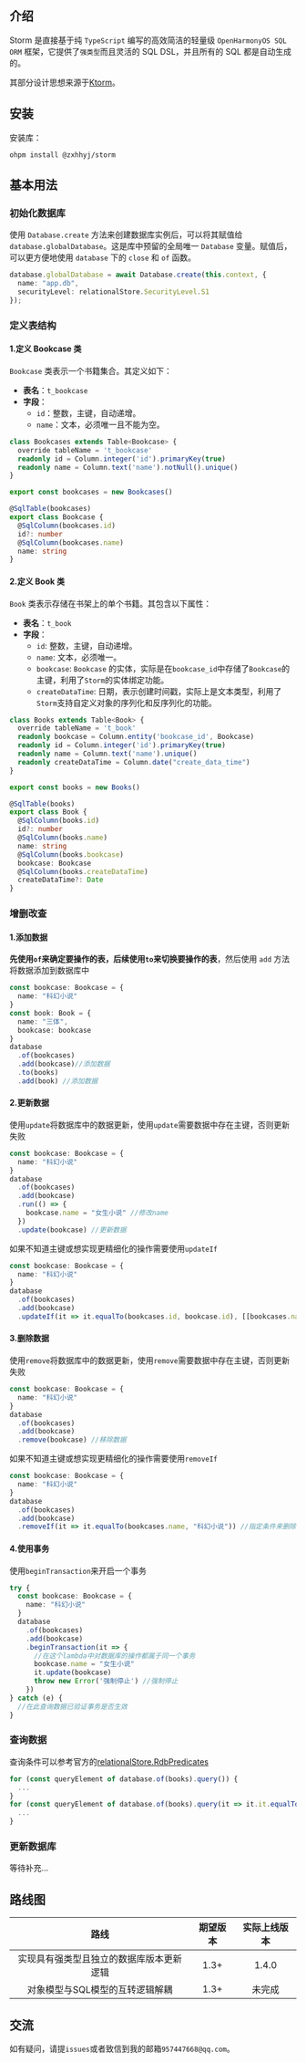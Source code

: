 ## 介绍

Storm 是直接基于纯 `TypeScript` 编写的高效简洁的轻量级 `OpenHarmonyOS SQL ORM` 框架，它提供了`强类型`而且灵活的 SQL
DSL，并且所有的 SQL 都是自动生成的。

其部分设计思想来源于[Ktorm](https://www.ktorm.org/zh-cn/)。

## 安装

安装库：

```text
ohpm install @zxhhyj/storm
```

## 基本用法

### 初始化数据库

使用 `Database.create` 方法来创建数据库实例后，可以将其赋值给 `database.globalDatabase`。这是库中预留的全局唯一 `Database`
变量。赋值后，可以更方便地使用 `database` 下的 `close` 和 `of` 函数。

```typescript
database.globalDatabase = await Database.create(this.context, {
  name: "app.db",
  securityLevel: relationalStore.SecurityLevel.S1
});
```

### 定义表结构

#### 1.定义 Bookcase 类

`Bookcase` 类表示一个书籍集合。其定义如下：

- **表名**：`t_bookcase`
- **字段**：
    - `id`：整数，主键，自动递增。
    - `name`：文本，必须唯一且不能为空。

```typescript
class Bookcases extends Table<Bookcase> {
  override tableName = 't_bookcase'
  readonly id = Column.integer('id').primaryKey(true)
  readonly name = Column.text('name').notNull().unique()
}

export const bookcases = new Bookcases()

@SqlTable(bookcases)
export class Bookcase {
  @SqlColumn(bookcases.id)
  id?: number
  @SqlColumn(bookcases.name)
  name: string
}
```

#### 2.定义 Book 类

`Book` 类表示存储在书架上的单个书籍。其包含以下属性：

- **表名**：`t_book`
- **字段**：
    - `id`: 整数，主键，自动递增。
    - `name`: 文本，必须唯一。
    - `bookcase`:  `Bookcase` 的实体，实际是在`bookcase_id`中存储了`Bookcase`的主键，利用了`Storm`的实体绑定功能。
    - `createDataTime`: 日期，表示创建时间戳，实际上是文本类型，利用了`Storm`支持自定义对象的序列化和反序列化的功能。

```typescript
class Books extends Table<Book> {
  override tableName = 't_book'
  readonly bookcase = Column.entity('bookcase_id', Bookcase)
  readonly id = Column.integer('id').primaryKey(true)
  readonly name = Column.text('name').unique()
  readonly createDataTime = Column.date("create_data_time")
}

export const books = new Books()

@SqlTable(books)
export class Book {
  @SqlColumn(books.id)
  id?: number
  @SqlColumn(books.name)
  name: string
  @SqlColumn(books.bookcase)
  bookcase: Bookcase
  @SqlColumn(books.createDataTime)
  createDataTime?: Date
}
```

### 增删改查

#### 1.添加数据

**先使用`of`来确定要操作的表，后续使用`to`来切换要操作的表**，然后使用 `add` 方法将数据添加到数据库中

```typescript
const bookcase: Bookcase = {
  name: "科幻小说"
}
const book: Book = {
  name: "三体",
  bookcase: bookcase
}
database
  .of(bookcases)
  .add(bookcase)//添加数据
  .to(books)
  .add(book) //添加数据
```

#### 2.更新数据

使用`update`将数据库中的数据更新，使用`update`需要数据中存在主键，否则更新失败

```typescript
const bookcase: Bookcase = {
  name: "科幻小说"
}
database
  .of(bookcases)
  .add(bookcase)
  .run(() => {
    bookcase.name = "女生小说" //修改name
  })
  .update(bookcase) //更新数据
```

如果不知道主键或想实现更精细化的操作需要使用`updateIf`

```typescript
const bookcase: Bookcase = {
  name: "科幻小说"
}
database
  .of(bookcases)
  .add(bookcase)
  .updateIf(it => it.equalTo(bookcases.id, bookcase.id), [[bookcases.name, "女生小说"]]) //指定更新某一项
```

#### 3.删除数据

使用`remove`将数据库中的数据更新，使用`remove`需要数据中存在主键，否则更新失败

```typescript
const bookcase: Bookcase = {
  name: "科幻小说"
}
database
  .of(bookcases)
  .add(bookcase)
  .remove(bookcase) //移除数据
```

如果不知道主键或想实现更精细化的操作需要使用`removeIf`

```typescript
const bookcase: Bookcase = {
  name: "科幻小说"
}
database
  .of(bookcases)
  .add(bookcase)
  .removeIf(it => it.equalTo(bookcases.name, "科幻小说")) //指定条件来删除数据
```

#### 4.使用事务

使用`beginTransaction`来开启一个事务

```typescript
try {
  const bookcase: Bookcase = {
    name: "科幻小说"
  }
  database
    .of(bookcases)
    .add(bookcase)
    .beginTransaction(it => {
      //在这个lambda中对数据库的操作都属于同一个事务
      bookcase.name = "女生小说"
      it.update(bookcase)
      throw new Error('强制停止') //强制停止
    })
} catch (e) {
  //在此查询数据已验证事务是否生效
}
```

### 查询数据

查询条件可以参考官方的[relationalStore.RdbPredicates](https://developer.huawei.com/consumer/cn/doc/harmonyos-references-V2/js-apis-data-relationalstore-0000001493744128-V2#ZH-CN_TOPIC_0000001523648806__rdbpredicates)

```typescript
for (const queryElement of database.of(books).query()) {
  ...
}
for (const queryElement of database.of(books).query(it => it.it.equalTo(bookcases.name, "科幻小说"))) {
  ...
}
```

### 更新数据库

等待补充...

## 路线图

|          路线          | 期望版本 | 实际上线版本 |
|:--------------------:|:----:|:------:|
| 实现具有强类型且独立的数据库版本更新逻辑 | 1.3+ | 1.4.0  |
|  对象模型与SQL模型的互转逻辑解耦   | 1.3+ |  未完成   |

## 交流

如有疑问，请提`issues`或者致信到我的邮箱`957447668@qq.com`。